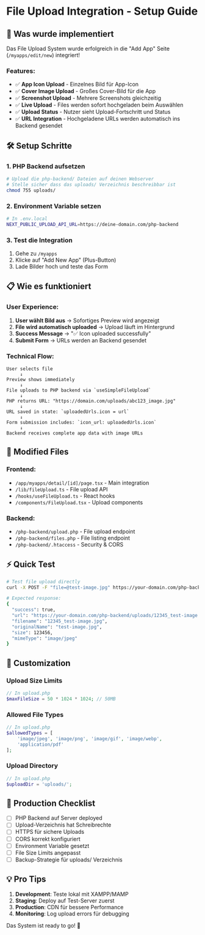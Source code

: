 # File Upload Integration - Setup Guide

## 🚀 Was wurde implementiert

Das File Upload System wurde erfolgreich in die "Add App" Seite (`/myapps/edit/new`) integriert!

### Features:
- ✅ **App Icon Upload** - Einzelnes Bild für App-Icon
- ✅ **Cover Image Upload** - Großes Cover-Bild für die App
- ✅ **Screenshot Upload** - Mehrere Screenshots gleichzeitig
- ✅ **Live Upload** - Files werden sofort hochgeladen beim Auswählen
- ✅ **Upload Status** - Nutzer sieht Upload-Fortschritt und Status
- ✅ **URL Integration** - Hochgeladene URLs werden automatisch ins Backend gesendet

## 🛠️ Setup Schritte

### 1. PHP Backend aufsetzen
```bash
# Upload die php-backend/ Dateien auf deinen Webserver
# Stelle sicher dass das uploads/ Verzeichnis beschreibbar ist
chmod 755 uploads/
```

### 2. Environment Variable setzen
```bash
# In .env.local
NEXT_PUBLIC_UPLOAD_API_URL=https://deine-domain.com/php-backend
```

### 3. Test die Integration
1. Gehe zu `/myapps`
2. Klicke auf "Add New App" (Plus-Button)
3. Lade Bilder hoch und teste das Form

## 📋 Wie es funktioniert

### User Experience:
1. **User wählt Bild aus** → Sofortiges Preview wird angezeigt
2. **File wird automatisch uploaded** → Upload läuft im Hintergrund
3. **Success Message** → "✅ Icon uploaded successfully"
4. **Submit Form** → URLs werden an Backend gesendet

### Technical Flow:
```
User selects file
     ↓
Preview shows immediately
     ↓
File uploads to PHP backend via `useSimpleFileUpload`
     ↓
PHP returns URL: "https://domain.com/uploads/abc123_image.jpg"
     ↓
URL saved in state: `uploadedUrls.icon = url`
     ↓
Form submission includes: `icon_url: uploadedUrls.icon`
     ↓
Backend receives complete app data with image URLs
```

## 🎯 Modified Files

### Frontend:
- `/app/myapps/detail/[id]/page.tsx` - Main integration
- `/lib/fileUpload.ts` - File upload API
- `/hooks/useFileUpload.ts` - React hooks
- `/components/FileUpload.tsx` - Upload components

### Backend:
- `/php-backend/upload.php` - File upload endpoint
- `/php-backend/files.php` - File listing endpoint
- `/php-backend/.htaccess` - Security & CORS

## ⚡ Quick Test

```bash
# Test file upload directly
curl -X POST -F "file=@test-image.jpg" https://your-domain.com/php-backend/upload.php

# Expected response:
{
  "success": true,
  "url": "https://your-domain.com/php-backend/uploads/12345_test-image.jpg",
  "filename": "12345_test-image.jpg",
  "originalName": "test-image.jpg",
  "size": 123456,
  "mimeType": "image/jpeg"
}
```

## 🔧 Customization

### Upload Size Limits
```php
// In upload.php
$maxFileSize = 50 * 1024 * 1024; // 50MB
```

### Allowed File Types
```php
// In upload.php
$allowedTypes = [
    'image/jpeg', 'image/png', 'image/gif', 'image/webp',
    'application/pdf'
];
```

### Upload Directory
```php
// In upload.php
$uploadDir = 'uploads/';
```

## 🚨 Production Checklist

- [ ] PHP Backend auf Server deployed
- [ ] Upload-Verzeichnis hat Schreibrechte
- [ ] HTTPS für sichere Uploads
- [ ] CORS korrekt konfiguriert
- [ ] Environment Variable gesetzt
- [ ] File Size Limits angepasst
- [ ] Backup-Strategie für uploads/ Verzeichnis

## 💡 Pro Tips

1. **Development**: Teste lokal mit XAMPP/MAMP
2. **Staging**: Deploy auf Test-Server zuerst
3. **Production**: CDN für bessere Performance
4. **Monitoring**: Log upload errors für debugging

Das System ist ready to go! 🎉
